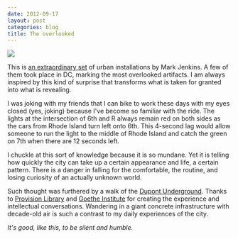 ```yaml
---
date: 2012-09-17
layout: post
categories: blog
title: The overlooked
---
```

![](http://www.xmarkjenkinsx.com/images/132404462_1f8cd5e984_o.jpg)

This is [an extraordinary set](http://www.xmarkjenkinsx.com/outside.html) of urban installations by Mark Jenkins. A few of them took place in DC, marking the most overlooked artifacts. I am always inspired by this kind of surprise that transforms what is taken for granted into what is revealing.

I was joking with my friends that I can bike to work these days with my eyes closed (yes, joking) because I've become so familiar with the ride. The lights at the intersection of 6th and R always remain red on both sides as the cars from Rhode Island turn left onto 6th. This 4-second lag would allow someone to run the light to the middle of Rhode Island and catch the green on 7th when there are 12 seconds left.

I chuckle at this sort of knowledge because it is so mundane. Yet it is telling how quickly the city can take up a certain appearance and life, a certain pattern. There is a danger in falling for the comfortable, the routine, and losing curiosity of an actually unknown world.

Such thought was furthered by a walk of the [Dupont Underground](http://dc.urbanturf.com/articles/blog/off_the_beaten_turf_the_dupont_underground_tour/5508). Thanks to [Provision Library](http://provisionslibrary.com/) and [Goethe Institute](http://www.goethe.de/ins/us/was/ver/en9669315v.htm) for creating the experience and intellectual conversations. Wandering in a giant concrete infrastructure with decade-old air is such a contrast to my daily experiences of the city.

_It's good, like this, to be silent and humble._